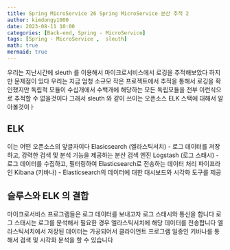 ```yaml
---
title: Spring MicroService 26 Spring MicroService 분산 추적 2
author: kimdongy1000
date: 2023-08-11 10:00
categories: [Back-end, Spring - MicroService]
tags: [Spring - MicroService ,  sleuth]
math: true
mermaid: true
---
```


우리는 지난시간에 sleuth 를 이용해서 마이크로서비스에서 로깅을 추적해보았다 하지만 문제점이 있다 우리는 지금 엄청 소규모 작은 프로젝트에서 추적을 통해서 로깅을 확인했지만 독립적 모듈이 수십개에서 수백개에 해당하는 모든 독립모듈을 전부 이런식으로 추적할 수 없을것이다 그래서 sleuth 와 같이 쓰이는 오픈소스 ELK 스택에 대해서 알아볼것이ㅏ 

## ELK 
이는 어떤 오픈소스의 앞글자이다
Elasicsearch (엘라스틱서치) - 로그 데이터를 저장하고, 강력한 검색 및 분석 기능을 제공하는 분산 검색 엔진
Logstash (로그 스태시) - 로그 데이터를 수집하고, 필터링하여 Elasticsearch로 전송하는 데이터 처리 파이프라인
Kibana (키바나) - Elasticsearch의 데이터에 대한 대시보드와 시각화 도구를 제공 

## 슬루스와 ELK 의 결합 
마이크로서비스 프로그램들은 로그 데이터를 보내고자 로그 스태시와 통신을 합니다 로그 스태시는 로그를 분석해서 필요한 경우 엘라스틱서치에 해당 데이터를 전송합니다 엘라스틱서치에서 저장된 데이터는 가공되어서 클라이언트 프로그램 일종인 키바나를 통해서 검색 및 시각화 분석을 할 수 있습니다 



